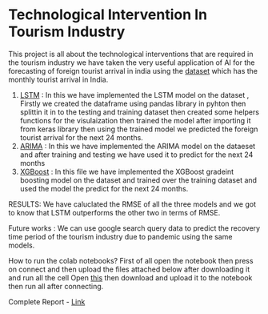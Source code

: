 # Technological Intervention In Tourism Industry 
This project is all about the technological interventions that are required in the tourism industry we have taken the very useful application of AI for the forecasting of foreign tourist arrival in india using the [dataset](https://www.statista.com/statistics/305501/number-of-international-tourist-arrivals-in-india/) which has the monthly tourist arrival in India.
1. [LSTM](https://colab.research.google.com/drive/1yTI0tZ9pxBtIC9-tQXQUD3SMjFvPspIy#scrollTo=PxVbLiIgCtAk) : In this we have implemented the LSTM model on the dataset , Firstly we created the dataframe using pandas library in pyhton then splittin it in to the testing and training dataset then created some helpers functions for the visulaization then trained the model after importing it from keras library then using the trained model we predicted the foreign tourist arrival for the next 24 months.
2. [ARIMA](https://colab.research.google.com/drive/1iwzLxO7JQ65gQG3TMmirT_kfo9s1LOZz#scrollTo=8wMr1dsAX0Y4) : In this we have  implemented the ARIMA model on the dataeset and after training and testing we have used it to predict for the next 24 months
3. [XGBoost](https://colab.research.google.com/drive/1UoLomvYC6l2Wd7Mpu7vdcT1L8yJ7w4Ib#scrollTo=1624iRrKfEXi) : In this file we have implemented the XGBoost gradeint boosting model on the dataset and trained over the training dataset and used the model the predict for the next 24 months.

RESULTS: 
We have caluclated the RMSE of all the three models and we got to know that LSTM outperforms the other two in terms of RMSE.

Future works : 
We can use google search query data to predict the recovery time period of the tourism industry due to pandemic using the same models.

How to run the colab notebooks? 
First of all open the notebook then press on connect and then upload the files attached below after downloading it and run all the cell 
Open [this](https://docs.google.com/spreadsheets/d/15FDCd92FEXP_fpKZuHuUx2XFH6vSBEN6SLhIfEwA5yo/edit?usp=sharing) then download and upload it to the notebook then run all after connecting.

Complete Report - [Link](https://drive.google.com/file/d/1dDyoni0J0BRYWoIhYjoOEXSOssDFGc8P/view?usp=sharing)
